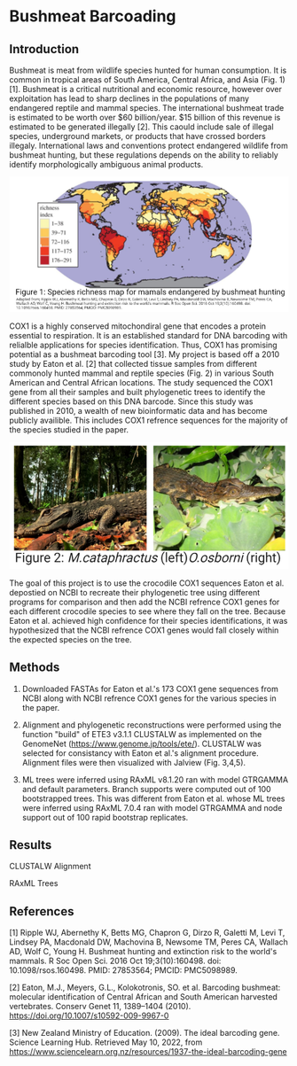 # Bushmeat Barcoading

## Introduction

   Bushmeat is meat from wildlife species hunted for human consumption. It is common in tropical areas of South America, Central Africa, and Asia (Fig. 1)[1]. Bushmeat is a critical nutritional and economic resource, however over exploitation has lead to sharp declines in the populations of many endangered reptile and mammal species. The international bushmeat trade is estimated to be worth over $60 billion/year. $15 billion of this revenue is estimated to be generated illegally [2]. This caould include sale of illegal species, underground markets, or products that have crossed borders illegaly. International laws and conventions protect endangered wildlife from bushmeat hunting, but these regulations depends on the ability to reliably identify morphologically ambiguous animal products. 
                                                                
![alt text](https://github.com/vgp1003/Bushmeat_Barcoading/blob/main/Figures/Map.PNG "Map.PNG") 

   COX1 is a highly conserved mitochondiral gene that encodes a protein essential to respiration. It is an established standard for DNA barcoding with relialble applications for species identification. Thus, COX1 has promising potential as a bushmeat barcoding tool [3]. My project is based off a 2010 study by Eaton et al. [2] that collected tissue samples from different commonoly hunted mammal and reptile species (Fig. 2) in various South American and Central African locations. The study sequenced the COX1 gene from all their samples and built phylogenetic trees to identify the different species based on this DNA barcode. Since this study was published in 2010, a wealth of new bioinformatic data and has become publicly availible. This includes COX1 refrence sequences for the majority of the species studied in the paper. 
   
![alt text](https://github.com/vgp1003/Bushmeat_Barcoading/blob/main/Figures/Croc.PNG "Croc.PNG")
   
   The goal of this project is to use the crocodile COX1 sequences Eaton et al. depostied on NCBI to recreate their phylogenetic tree using different programs for comparison and then add the NCBI refrence COX1 genes for each different crocodile species to see where they fall on the tree. Because Eaton et al. achieved high confidence for their species identifications, it was hypothesized that the NCBI refrence COX1 genes would fall closely within the expected species on the tree. 

## Methods

1) Downloaded FASTAs for Eaton et al.'s 173 COX1 gene sequences from NCBI along with NCBI refrence COX1 genes for the various species in the paper.

2) Alignment and phylogenetic reconstructions were performed using the function "build" of ETE3 v3.1.1 CLUSTALW as implemented on the GenomeNet (https://www.genome.jp/tools/ete/). CLUSTALW was selected for consistancy with Eaton et al.'s alignment procedure. Alignment files were then visualized with Jalview (Fig. 3,4,5). 

3) ML trees were inferred using RAxML v8.1.20 ran with model GTRGAMMA and default parameters. Branch supports were computed out of 100 bootstrapped trees. This was different from Eaton et al. whose ML trees were inferred using RAxML 7.0.4 ran with model GTRGAMMA and node support out of 100 rapid bootstrap replicates.

## Results

CLUSTALW Alignment

RAxML Trees

## References

[1] Ripple WJ, Abernethy K, Betts MG, Chapron G, Dirzo R, Galetti M, Levi T, Lindsey PA, Macdonald DW, Machovina B, Newsome TM, Peres CA, Wallach AD, Wolf C, Young H. Bushmeat hunting and extinction risk to the world's mammals. R Soc Open Sci. 2016 Oct 19;3(10):160498. doi: 10.1098/rsos.160498. PMID: 27853564; PMCID: PMC5098989.

[2] Eaton, M.J., Meyers, G.L., Kolokotronis, SO. et al. Barcoding bushmeat: molecular identification of Central African and South American harvested vertebrates. Conserv Genet 11, 1389–1404 (2010). https://doi.org/10.1007/s10592-009-9967-0

[3] New Zealand Ministry of Education. (2009). The ideal barcoding gene. Science Learning Hub. Retrieved May 10, 2022, from https://www.sciencelearn.org.nz/resources/1937-the-ideal-barcoding-gene 
